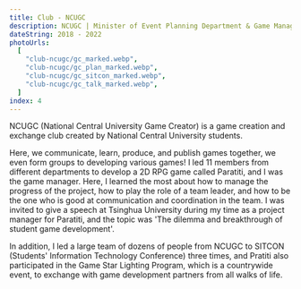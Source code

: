 ```yaml
---
title: Club - NCUGC
description: NCUGC | Minister of Event Planning Department & Game Manager
dateString: 2018 - 2022
photoUrls:
  [
    "club-ncugc/gc_marked.webp",
    "club-ncugc/gc_plan_marked.webp",
    "club-ncugc/gc_sitcon_marked.webp",
    "club-ncugc/gc_talk_marked.webp",
  ]
index: 4
---
```


NCUGC (National Central University Game Creator) is a game creation and exchange club created by National Central University students.

Here, we communicate, learn, produce, and publish games together, we even form groups to developing various games! I led 11 members from different departments to develop a 2D RPG game called Paratiti, and I was the game manager. Here, I learned the most about how to manage the progress of the project, how to play the role of a team leader, and how to be the one who is good at communication and coordination in the team. I was invited to give a speech at Tsinghua University during my time as a project manager for Paratiti, and the topic was 'The dilemma and breakthrough of student game development'.

In addition, I led a large team of dozens of people from NCUGC to SITCON (Students' Information Technology Conference) three times, and Pratiti also participated in the Game Star Lighting Program, which is a countrywide event, to exchange with game development partners from all walks of life.
